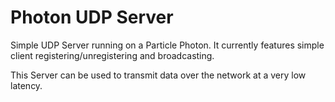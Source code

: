 # Photon UDP Server
Simple UDP Server running on a Particle Photon.
It currently features simple client registering/unregistering and broadcasting.

This Server can be used to transmit data over the network at a very low latency.

